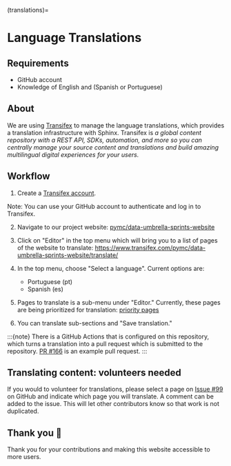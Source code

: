 (translations)=
# Language Translations

## Requirements
- GitHub account
- Knowledge of English and (Spanish or Portuguese)

## About
We are using [Transifex](https://www.transifex.com/) to manage the language translations, which provides a translation infrastructure with Sphinx. Transifex is *a global content repository with a REST API, SDKs, automation, and more so you can centrally manage your source content and translations and build amazing multilingual digital experiences for your users.*

## Workflow

1.  Create a [Transifex account](https://www.transifex.com/signin/).

Note: You can use your GitHub account to authenticate and log in to Transifex. 

2.  Navigate to our project website:  [pymc/data-umbrella-sprints-website](https://www.transifex.com/pymc/data-umbrella-sprints-website/)

3. Click on "Editor" in the top menu which will bring you to a list of pages of the website to translate:  https://www.transifex.com/pymc/data-umbrella-sprints-website/translate/

4. In the top menu, choose "Select a language". Current options are:
    - Portuguese (pt)
    - Spanish (es)

5. Pages to translate is a sub-menu under "Editor."  Currently, these pages are being prioritized for translation:  [priority pages](https://github.com/pymc-devs/pymc-data-umbrella/issues/99)

6. You can translate sub-sections and "Save translation."  

:::{note}
There is a GitHub Actions that is configured on this repository, which turns a translation into a pull request which is submitted to the repository. [PR #166](https://github.com/pymc-devs/pymc-data-umbrella/pull/166/files) is an example pull request. 
:::

## Translating content: volunteers needed

If you would to volunteer for translations, please select a page on [Issue #99](https://github.com/pymc-devs/pymc-data-umbrella/issues/99) on GitHub and indicate which page you will translate. A comment can be added to the issue.  This will let other contributors know so that work is not duplicated.


## Thank you 🙌

Thank you for your contributions and making this website accessible to more users.
